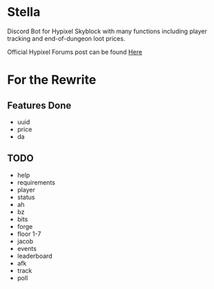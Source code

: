 # Stella

Discord Bot for Hypixel Skyblock with many functions including player tracking and end-of-dungeon loot prices.
 
Official Hypixel Forums post can be found [Here](https://bit.ly/2YVdZw2)

# For the Rewrite

## Features Done

* uuid
* price
* da
## TODO

* help
* requirements
* player
* status
* ah
* bz
* bits
* forge
* floor 1-7
* jacob
* events
* leaderboard
* afk
* track
* poll

